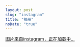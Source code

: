 ```yaml
---
layout: post
slug: "instagram"
title: "相册"
noDate: "true"
---
```


<div class="instagram" data-client-id="73fd6801acc0428587ecf40e9457a5d6" data-user-id="1174531866">
    <a href="http://instagram.com/liboyue" target="_blank" class="open-ins">图片来自instagram，正在加载中…</a>
</div>
<script src="/js/jquery.lazyload.js"></script>
<script src="/js/instagram.js"></script>
